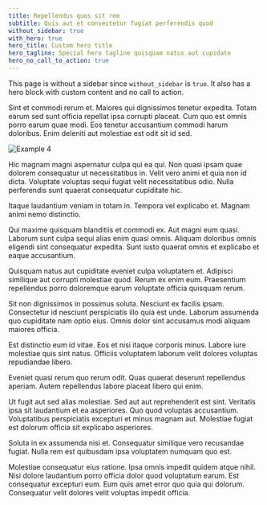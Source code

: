 ```yaml
---
title: Repellendus quos sit rem
subtitle: Quis aut et consectetur fugiat perferendis quod
without_sidebar: true
with_hero: true
hero_title: Custom hero title
hero_tagline: Special hero tagline quisquam natus aut cupidate
hero_no_call_to_action: true
---
```


This page is without a sidebar since `without_sidebar` is `true`. It also has a hero block with custom content and no call to action.

Sint et commodi rerum et. Maiores qui dignissimos tenetur expedita. Totam earum sed sunt officia repellat ipsa corrupti placeat. Cum quo est omnis porro earum quae modi. Eos tenetur accusantium commodi harum doloribus. Enim deleniti aut molestiae est odit sit id sed.

![Example 4](/img/example3.jpg)


Hic magnam magni aspernatur culpa qui ea qui. Non quasi ipsam quae dolorem consequatur ut necessitatibus in. Velit vero animi et quia non id dicta. Voluptate voluptas sequi fugiat velit necessitatibus odio. Nulla perferendis sunt quaerat consequatur cupiditate hic.

Itaque laudantium veniam in totam in. Tempora vel explicabo et. Magnam animi nemo distinctio.

Qui maxime quisquam blanditiis et commodi ex. Aut magni eum quasi. Laborum sunt culpa sequi alias enim quasi omnis. Aliquam doloribus omnis eligendi sint consequatur expedita. Sunt iusto quaerat omnis et explicabo et eaque accusantium.

Quisquam natus aut cupiditate eveniet culpa voluptatem et. Adipisci similique aut corrupti molestiae quod. Rerum ex enim eum. Praesentium repellendus porro doloremque earum voluptate officia quisquam rerum.

Sit non dignissimos in possimus soluta. Nesciunt ex facilis ipsam. Consectetur id nesciunt perspiciatis illo quia est unde. Laborum assumenda quo cupiditate nam optio eius. Omnis dolor sint accusamus modi aliquam maiores officia.

Est distinctio eum id vitae. Eos et nisi itaque corporis minus. Labore iure molestiae quis sint natus. Officiis voluptatem laborum velit dolores voluptas repudiandae libero.

Eveniet quasi rerum quo rerum odit. Quas quaerat deserunt repellendus aperiam. Autem repellendus labore placeat libero qui enim.

Ut fugit aut sed alias molestiae. Sed aut aut reprehenderit est sint. Veritatis ipsa sit laudantium et ea asperiores. Quo quod voluptas accusantium. Voluptatibus perspiciatis excepturi et minus magnam aut. Molestiae fugiat est dolorum officia sit explicabo asperiores.

Soluta in ex assumenda nisi et. Consequatur similique vero recusandae fugiat. Nulla rem est quibusdam ipsa voluptatem numquam quo est.

Molestiae consequatur eius ratione. Ipsa omnis impedit quidem atque nihil. Nisi dolore laudantium porro officia dolor quod voluptatum earum. Est consequatur excepturi eum. Eum quis amet error quo quia qui dolorum. Consequatur velit dolores velit voluptas impedit officia.
